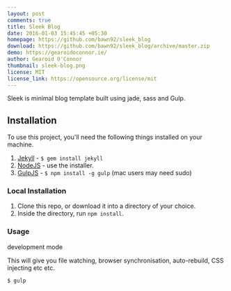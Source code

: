 ```yaml
---
layout: post
comments: true
title: Sleek Blog
date: 2016-01-03 15:45:45 +05:30
homepage: https://github.com/bawn92/sleek_blog
download: https://github.com/bawn92/sleek_blog/archive/master.zip
demo: https://gearoidoconnor.ie/
author: Gearoid O'Connor
thumbnail: sleek-blog.png
license: MIT
license_link: https://opensource.org/license/mit
---
```


Sleek is minimal blog template built using jade, sass and Gulp.

## Installation

To use this project, you'll need the following things installed on your machine.

1. [Jekyll](https://jekyllrb.com/) - `$ gem install jekyll`
2. [NodeJS](https://nodejs.org) - use the installer.
3. [GulpJS](https://github.com/gulpjs/gulp) - `$ npm install -g gulp` (mac users may need sudo)

### Local Installation

1. Clone this repo, or download it into a directory of your choice.
2. Inside the directory, run `npm install`.

### Usage

development mode

This will give you file watching, browser synchronisation, auto-rebuild, CSS injecting etc etc.

`$ gulp`
